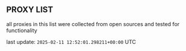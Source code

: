 ## PROXY LIST

all proxies in this list were collected from open sources and tested for functionality

last update: `2025-02-11 12:52:01.298211+00:00` UTC